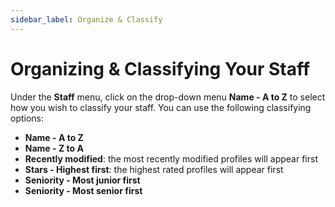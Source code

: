 ```yaml
---
sidebar_label: Organize & Classify
---
```


# Organizing & Classifying Your Staff
Under the **Staff** menu, click on the drop-down menu **Name - A to Z** to select how you wish to classify your staff.
You can use the following classifying options: 
- **Name - A to Z** 
- **Name - Z to A** 
- **Recently modified**: the most recently modified profiles will appear first 
- **Stars - Highest first**: the highest rated profiles will appear first 
- **Seniority - Most junior first**
- **Seniority - Most senior first** 

